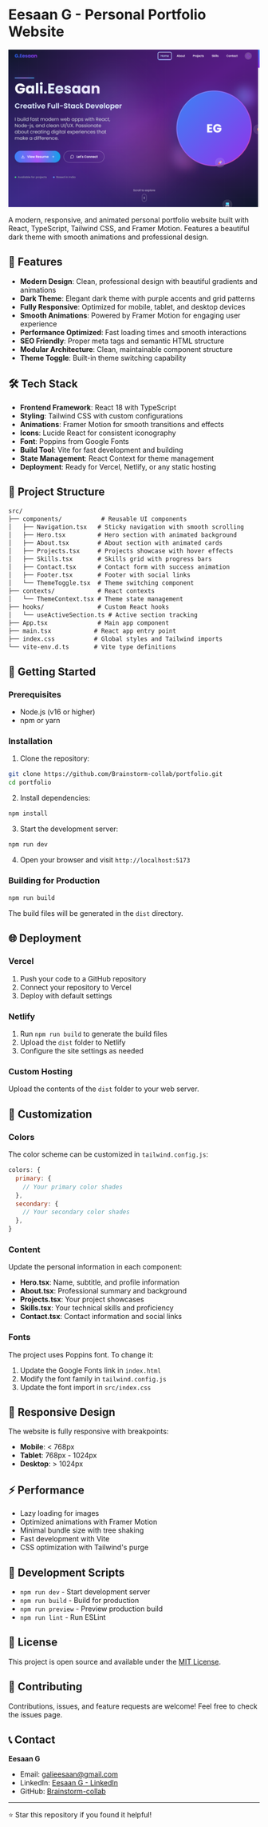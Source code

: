 # Eesaan G - Personal Portfolio Website

![Portfolio Preview](public/imgs/portfolio.png)

A modern, responsive, and animated personal portfolio website built with React, TypeScript, Tailwind CSS, and Framer Motion. Features a beautiful dark theme with smooth animations and professional design.

## 🚀 Features

- **Modern Design**: Clean, professional design with beautiful gradients and animations
- **Dark Theme**: Elegant dark theme with purple accents and grid patterns
- **Fully Responsive**: Optimized for mobile, tablet, and desktop devices
- **Smooth Animations**: Powered by Framer Motion for engaging user experience
- **Performance Optimized**: Fast loading times and smooth interactions
- **SEO Friendly**: Proper meta tags and semantic HTML structure
- **Modular Architecture**: Clean, maintainable component structure
- **Theme Toggle**: Built-in theme switching capability

## 🛠️ Tech Stack

- **Frontend Framework**: React 18 with TypeScript
- **Styling**: Tailwind CSS with custom configurations
- **Animations**: Framer Motion for smooth transitions and effects
- **Icons**: Lucide React for consistent iconography
- **Font**: Poppins from Google Fonts
- **Build Tool**: Vite for fast development and building
- **State Management**: React Context for theme management
- **Deployment**: Ready for Vercel, Netlify, or any static hosting

## 📁 Project Structure

```
src/
├── components/           # Reusable UI components
│   ├── Navigation.tsx   # Sticky navigation with smooth scrolling
│   ├── Hero.tsx         # Hero section with animated background
│   ├── About.tsx        # About section with animated cards
│   ├── Projects.tsx     # Projects showcase with hover effects
│   ├── Skills.tsx       # Skills grid with progress bars
│   ├── Contact.tsx      # Contact form with success animation
│   ├── Footer.tsx       # Footer with social links
│   └── ThemeToggle.tsx  # Theme switching component
├── contexts/            # React contexts
│   └── ThemeContext.tsx # Theme state management
├── hooks/               # Custom React hooks
│   └── useActiveSection.ts # Active section tracking
├── App.tsx              # Main app component
├── main.tsx            # React app entry point
├── index.css           # Global styles and Tailwind imports
└── vite-env.d.ts       # Vite type definitions
```

## 🚀 Getting Started

### Prerequisites

- Node.js (v16 or higher)
- npm or yarn

### Installation

1. Clone the repository:
```bash
git clone https://github.com/Brainstorm-collab/portfolio.git
cd portfolio
```

2. Install dependencies:
```bash
npm install
```

3. Start the development server:
```bash
npm run dev
```

4. Open your browser and visit `http://localhost:5173`

### Building for Production

```bash
npm run build
```

The build files will be generated in the `dist` directory.

## 🌐 Deployment

### Vercel

1. Push your code to a GitHub repository
2. Connect your repository to Vercel
3. Deploy with default settings

### Netlify

1. Run `npm run build` to generate the build files
2. Upload the `dist` folder to Netlify
3. Configure the site settings as needed

### Custom Hosting

Upload the contents of the `dist` folder to your web server.

## 🎨 Customization

### Colors

The color scheme can be customized in `tailwind.config.js`:

```javascript
colors: {
  primary: {
    // Your primary color shades
  },
  secondary: {
    // Your secondary color shades
  },
}
```

### Content

Update the personal information in each component:

- **Hero.tsx**: Name, subtitle, and profile information
- **About.tsx**: Professional summary and background
- **Projects.tsx**: Your project showcases
- **Skills.tsx**: Your technical skills and proficiency
- **Contact.tsx**: Contact information and social links

### Fonts

The project uses Poppins font. To change it:

1. Update the Google Fonts link in `index.html`
2. Modify the font family in `tailwind.config.js`
3. Update the font import in `src/index.css`

## 📱 Responsive Design

The website is fully responsive with breakpoints:

- **Mobile**: < 768px
- **Tablet**: 768px - 1024px  
- **Desktop**: > 1024px

## ⚡ Performance

- Lazy loading for images
- Optimized animations with Framer Motion
- Minimal bundle size with tree shaking
- Fast development with Vite
- CSS optimization with Tailwind's purge

## 🔧 Development Scripts

- `npm run dev` - Start development server
- `npm run build` - Build for production
- `npm run preview` - Preview production build
- `npm run lint` - Run ESLint

## 📄 License

This project is open source and available under the [MIT License](LICENSE).

## 🤝 Contributing

Contributions, issues, and feature requests are welcome! Feel free to check the issues page.

## 📞 Contact

**Eesaan G**
- Email: galieesaan@gmail.com
- LinkedIn: [Eesaan G - LinkedIn](https://www.linkedin.com/in/eesaan-gali-11o42k5)
- GitHub: [Brainstorm-collab](https://github.com/Brainstorm-collab)

---

⭐ Star this repository if you found it helpful!